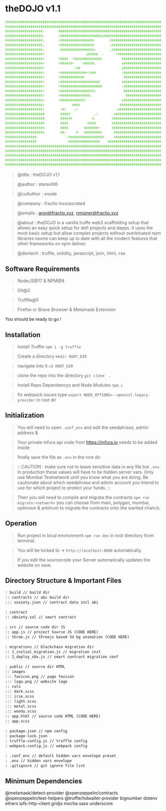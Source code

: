 # theDOJO v1.1 

![image](./public/images/theDojoLogo.png)

> @title      : theDOJO v1.1

> @author     : stereoIII6

> @coAuthor   : xnode

> @company    : fractio incorporated

> @emails     : aron@fractio.xyz, nmisner@fractio.xyz

> @about      : theDOJO is a vanilla truffe web3 scaffolding setup that allows an easy quick setup for defi projects and dapps. It uses the most basic setup but allow complex projects without overbloated npm libraries noone can keep up to date with all the modern features that other frameworks on npm deliver.

> @devtech    : truffle, solidity, javascript, json, html, css 

## Software Requirements

> NodeJS@17 & NPM@8

> Git@2

> Trufflle@5

> Firefox or Brave Browser & Metamask Extension

You should be ready to go !

## Installation 

> Install Truffle  ```npm i -g truffle```

> Create a directory ```mkdir ROOT_DIR``` 

> navigate into it ```cd ROOT_DIR``` 

>clone the repo into the directory ```git clone  .```

> Install Repo Dependencys and Node Modules ```npm i```

> fix webpack issues type ```export NODE_OPTIONS=--openssl-legacy-provider``` in root dir

## Initialization

> You will need to open ```.conf_env``` and edit the seedphrase, admin address &

> Your private infura api code from https://infura.io needs to be added inside

> finally save the file as ```.env``` in the root dir.

> :: CAUTION : make sure not to leave sensitive data in any file but ```.env```. In production these values will have to be hidden server vars. Only use Mumbai Testnetwork until you know what you are doing. Be cautionate about which seedphrase and admin account you intend to use for which project to protect your funds. ::

> Then you will need to compile and migrate the contracts ```npm run migrate:<network>``` you can choose from main, polygon, mumbai, optimism & arbitrum to migrate the contracts onto the wanted chain/s.

## Operation

> Run project in local environment ```npm run dev``` in root directory from terminal.

> You will be kicked to -> ```http://localhost:8080``` automatically.

> If you edit the sourcecode your Server automatically updates the website on save.





## Directory Structure & Important Files

```root
: build // build dir
:: contracts // abi build dir
::: soxiety.json // contract data incl abi

: contract
:: s0xiety.sol // smart contract

: src // source code dir JS
:: app.js // project Source JS (CODE HERE)
:: three.js // threejs based 3d bg animation (CODE HERE)

: migrations // blockchain migration dir
:: 1_initial_migration.js // migration init
:: 2_deploy_s0x.js // smart contract migration conf

: public // source dir HTML
:: images
::: favicon.png // page favicon
::: logo.png // website logo
:: cols
::: dark.scss
::: irie.scss
::: light.scss
::: metal.scss
::: woody.scss
:: app.html // source code HTML (CODE HERE)
:: app.scss

: package.json // npm config
: package-lock.json
: truffle-config.js // truffle config
: webpack.config.js // webpack config 

: .conf_env // default hidden vars envelope preset
: .env // hidden vars envelope
: .gitignore // git ignore file list
```

## Minimum Dependencies

@metamask/detect-provider
@openzeppelin/contracts
@openzeppelin/test-helpers
@truffle/hdwallet-provider
bignumber
dotenv
ethers
ipfs-http-client
gridjs
mocha
sass
underscore